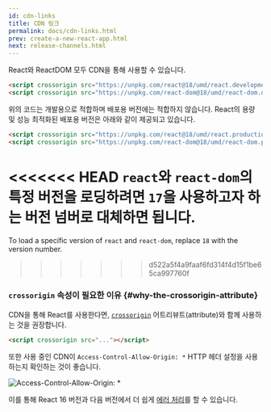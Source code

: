 ```yaml
---
id: cdn-links
title: CDN 링크
permalink: docs/cdn-links.html
prev: create-a-new-react-app.html
next: release-channels.html
---
```


React와 ReactDOM 모두 CDN을 통해 사용할 수 있습니다.

```html
<script crossorigin src="https://unpkg.com/react@18/umd/react.development.js"></script>
<script crossorigin src="https://unpkg.com/react-dom@18/umd/react-dom.development.js"></script>
```

위의 코드는 개발용으로 적합하며 배포용 버전에는 적합하지 않습니다. React의 용량 및 성능 최적화된 배포용 버전은 아래와 같이 제공되고 있습니다.

```html
<script crossorigin src="https://unpkg.com/react@18/umd/react.production.min.js"></script>
<script crossorigin src="https://unpkg.com/react-dom@18/umd/react-dom.production.min.js"></script>
```

<<<<<<< HEAD
`react`와 `react-dom`의 특정 버전을 로딩하려면 `17`을 사용하고자 하는 버전 넘버로 대체하면 됩니다.
=======
To load a specific version of `react` and `react-dom`, replace `18` with the version number.
>>>>>>> d522a5f4a9faaf6fd314f4d15f1be65ca997760f

### `crossorigin` 속성이 필요한 이유 {#why-the-crossorigin-attribute}

CDN을 통해 React를 사용한다면, [`crossorigin`](https://developer.mozilla.org/en-US/docs/Web/HTML/CORS_settings_attributes) 어트리뷰트(attribute)와 함께 사용하는 것을 권장합니다.

```html
<script crossorigin src="..."></script>
```

또한 사용 중인 CDN이 `Access-Control-Allow-Origin: *` HTTP 헤더 설정을 사용하는지 확인하는 것이 좋습니다.

![Access-Control-Allow-Origin: *](../images/docs/cdn-cors-header.png)

이를 통해 React 16 버전과 다음 버전에서 더 쉽게 [에러 처리](/blog/2017/07/26/error-handling-in-react-16.html)를 할 수 있습니다.
